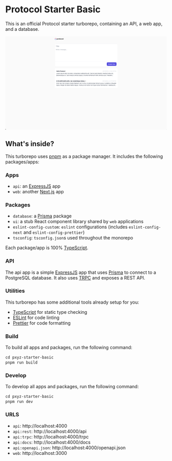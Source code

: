 # Protocol Starter Basic

This is an official Protocol starter turborepo, containing an API, a web app, and a database.

![alt text](https://github.com/protoxyz/starter-basic/blob/main/ss.png?raw=true)

## What's inside?

This turborepo uses [pnpm](https://pnpm.io) as a package manager. It includes the following packages/apps:

### Apps

- `api`: an [ExpressJS](https://expressjs.com/) app
- `web`: another [Next.js](https://nextjs.org/) app

### Packages

- `database`: a [Prisma](https://www.prisma.io) package
- `ui`: a stub React component library shared by `web` applications
- `eslint-config-custom`: `eslint` configurations (includes `eslint-config-next` and `eslint-config-prettier`)
- `tsconfig`: `tsconfig.json`s used throughout the monorepo

Each package/app is 100% [TypeScript](https://www.typescriptlang.org/).

### API

The api app is a simple [ExpressJS](https://expressjs.com/) app that uses [Prisma](https://www.prisma.io) to connect to a PostgreSQL database. It also uses [TRPC](https://trpc.io) and exposes a REST API.

### Utilities

This turborepo has some additional tools already setup for you:

- [TypeScript](https://www.typescriptlang.org/) for static type checking
- [ESLint](https://eslint.org/) for code linting
- [Prettier](https://prettier.io) for code formatting

### Build

To build all apps and packages, run the following command:

```
cd pxyz-starter-basic
pnpm run build
```

### Develop

To develop all apps and packages, run the following command:

```
cd pxyz-starter-basic
pnpm run dev
```

### URLS

- `api`: http://localhost:4000
- `api:rest`: http://localhost:4000/api
- `api:trpc`: http://localhost:4000/trpc
- `api:docs`: http://localhost:4000/docs
- `api:openapi.json`: http://localhost:4000/openapi.json
- `web`: http://localhost:3000
